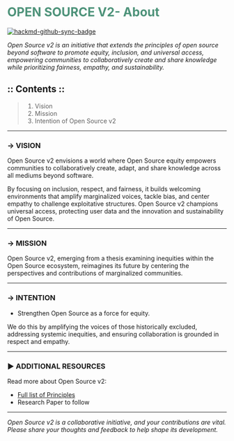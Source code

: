 #  <font color="#4E937A">OPEN SOURCE V2- About</font>

[![hackmd-github-sync-badge](https://hackmd.io/5CjZpqh5RJeDLl89jFTj7Q/badge)](https://hackmd.io/5CjZpqh5RJeDLl89jFTj7Q)


*Open Source v2 is an initiative that extends the principles of open source beyond software to promote equity, inclusion, and universal access, empowering communities to collaboratively create and share knowledge while prioritizing fairness, empathy, and sustainability.*


## :: Contents :: 

> 1. Vision
> 2. Mission
> 3. Intention of Open Source v2


---


### → VISION 

Open Source v2 envisions a world where Open Source equity empowers communities to collaboratively create, adapt, and share knowledge across all mediums beyond software.   

By focusing on inclusion, respect, and fairness, it builds welcoming environments that amplify marginalized voices, tackle bias, and center empathy to challenge exploitative structures. Open Source v2 champions universal access, protecting user data and the innovation and sustainability of Open Source. 



---

### → MISSION

Open Source v2, emerging from a thesis examining inequities within the Open Source ecosystem, reimagines its future by centering the perspectives and contributions of marginalized communities. 


---

### → INTENTION

- Strengthen Open Source as a force for equity. 

We do this by amplifying the voices of those historically excluded, addressing systemic inequities, and ensuring collaboration is grounded in respect and empathy. 



---

### ▶ ADDITIONAL RESOURCES

Read more about Open Source v2:

* [Full list of Principles](https://hackmd.io/@opensourcev2/principles)
* Research Paper to follow

---

*Open Source v2 is a collaborative initiative, and your contributions are vital. Please share your thoughts and feedback to help shape its development.*
